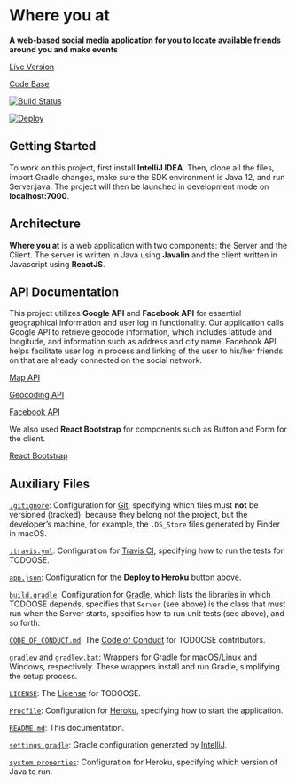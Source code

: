 # Where you at

**A web-based social media application for you to locate available friends around you and make events**

[Live Version](https://whereyouatjhu.herokuapp.com/)

[Code Base](https://github.com/jhu-oose/2019-group-GrOOSEp)


[![Build Status](https://travis-ci.com/jhu-oose/2019-group-GrOOSEp.svg?token=zUm1RX3uzwqcFrgQKj9h&branch=master)](https://travis-ci.com/jhu-oose/2019-group-GrOOSEp)

[![Deploy](https://www.herokucdn.com/deploy/button.svg)](https://heroku.com/deploy?template=https://github.com/jhu-oose/2019-group-GrOOSEp)

## Getting Started 

To work on this project, first install **IntelliJ IDEA**. Then, clone all the files, import Gradle changes, make sure the SDK environment is Java 12, and run Server.java. The project will then be launched in development mode on **localhost:7000**. 

## Architecture

**Where you at** is a web application with two components: the Server and the Client. The server is written in Java using **Javalin** and the client written in Javascript using **ReactJS**.

## API Documentation

This project utilizes **Google API** and **Facebook API** for essential geographical information and user log in functionality. Our application calls Google API to retrieve geocode information, which includes latitude and longitude, and information such as address and city name. Facebook API helps facilitate user log in process and linking of the user to his/her friends on that are already connected on the social network. 

[Map API](https://developers.google.com/maps/documentation/javascript/tutorial)

[Geocoding API](https://developers.google.com/maps/documentation/geocoding/intro)

[Facebook API](https://developers.facebook.com/)

We also used **React Bootstrap** for components such as Button and Form for the client.

[React Bootstrap](https://react-bootstrap.github.io)
## Auxiliary Files

[`.gitignore`](/.gitignore): Configuration for [Git](https://www.jhu-oose.com/toolbox/#version-control-systemvcs-git), specifying which files must **not** be versioned (tracked), because they belong not the project, but the developer’s machine, for example, the `.DS_Store` files generated by Finder in macOS.

[`.travis.yml`](/.travis.yml): Configuration for [Travis CI](https://www.jhu-oose.com/toolbox/#continuous-integrationci-server-travisci), specifying how to run the tests for TODOOSE.

[`app.json`](/app.json): Configuration for the **Deploy to Heroku** button above.

[`build.gradle`](/build.gradle): Configuration for [Gradle](https://www.jhu-oose.com/toolbox/#build-system-gradle), which lists the libraries in which TODOOSE depends, specifies that `Server` (see above) is the class that must run when the Server starts, specifies how to run unit tests (see above), and so forth.

[`CODE_OF_CONDUCT.md`](/CODE_OF_CONDUCT.md): The [Code of Conduct](https://www.contributor-covenant.org/version/1/4/code-of-conduct) for TODOOSE contributors.

[`gradlew`](/gradlew) and [`gradlew.bat`](/gradlew.bat): Wrappers for Gradle for macOS/Linux and Windows, respectively. These wrappers install and run Gradle, simplifying the setup process.

[`LICENSE`](/LICENSE): The [License](https://choosealicense.com/licenses/mit/) for TODOOSE.

[`Procfile`](/Procfile): Configuration for [Heroku](https://www.jhu-oose.com/toolbox/#platform-heroku), specifying how to start the application.

[`README.md`](/README.md): This documentation.

[`settings.gradle`](/settings.gradle): Gradle configuration generated by [IntelliJ](https://www.jhu-oose.com/toolbox/#integrated-development-environmentide-intellijidea).

[`system.properties`](/system.properties): Configuration for Heroku, specifying which version of Java to run.
